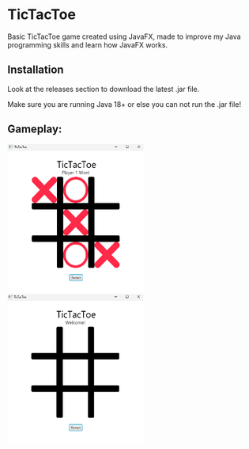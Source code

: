 # TicTacToe
Basic TicTacToe game created using JavaFX, made to improve my Java programming skills and learn how JavaFX works.

## Installation
Look at the releases section to download the latest .jar file.

Make sure you are running Java 18+ or else you can not run the .jar file!

## Gameplay:

<img src="https://raw.githubusercontent.com/EpicCarlito/TicTacToe/master/src/main/resources/images/exampleTwo.png" style="height: 300px; width:275px;"/>

<img src="https://raw.githubusercontent.com/EpicCarlito/TicTacToe/master/src/main/resources/images/exampleOne.png" style="height: 300px; width:275px;"/>
